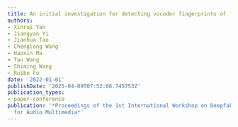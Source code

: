 ```yaml
---
title: An initial investigation for detecting vocoder fingerprints of fake audio
authors:
- Xinrui Yan
- Jiangyan Yi
- Jianhua Tao
- Chenglong Wang
- Haoxin Ma
- Tao Wang
- Shiming Wang
- Ruibo Fu
date: '2022-01-01'
publishDate: '2025-04-09T07:52:08.745753Z'
publication_types:
- paper-conference
publication: '*Proceedings of the 1st International Workshop on Deepfake Detection
  for Audio Multimedia*'
---
```

